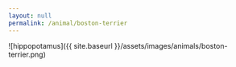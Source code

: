 ```yaml
---
layout: null
permalink: /animal/boston-terrier
---
```


![hippopotamus]({{ site.baseurl }}/assets/images/animals/boston-terrier.png)
<canvas id="boston-terrier" width="552" height="552"></canvas>
<script src="{{ site.baseurl }}/assets/js/boston-terrier.js"></script>